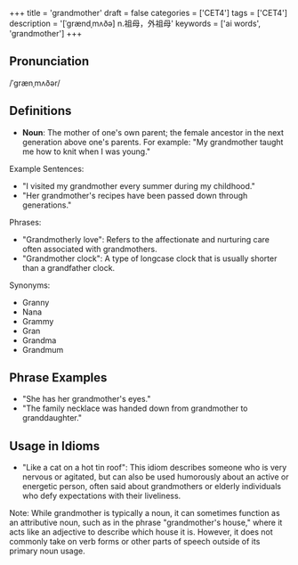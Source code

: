 +++
title = 'grandmother'
draft = false
categories = ['CET4']
tags = ['CET4']
description = '[ˈgrændˌmʌðə] n.祖母，外祖母'
keywords = ['ai words', 'grandmother']
+++

## Pronunciation
/ˈɡrænˌmʌðər/

## Definitions
- **Noun**: The mother of one's own parent; the female ancestor in the next generation above one's parents. For example: "My grandmother taught me how to knit when I was young."

Example Sentences:
- "I visited my grandmother every summer during my childhood."
- "Her grandmother's recipes have been passed down through generations."

Phrases:
- "Grandmotherly love": Refers to the affectionate and nurturing care often associated with grandmothers.
- "Grandmother clock": A type of longcase clock that is usually shorter than a grandfather clock.
  
Synonyms:
- Granny
- Nana
- Grammy
- Gran
- Grandma
- Grandmum

## Phrase Examples
- "She has her grandmother's eyes."
- "The family necklace was handed down from grandmother to granddaughter."

## Usage in Idioms
- "Like a cat on a hot tin roof": This idiom describes someone who is very nervous or agitated, but can also be used humorously about an active or energetic person, often said about grandmothers or elderly individuals who defy expectations with their liveliness.

Note: While grandmother is typically a noun, it can sometimes function as an attributive noun, such as in the phrase "grandmother's house," where it acts like an adjective to describe which house it is. However, it does not commonly take on verb forms or other parts of speech outside of its primary noun usage.
